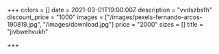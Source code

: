 +++
colors = []
date = 2021-03-01T19:00:00Z
description = "vvdszbsfh"
discount_price = "1000"
images = ["/images/pexels-fernando-arcos-190819.jpg", "/images/download.jpg"]
price = "2000"
sizes = []
title = "jivbwehvukh"

+++
